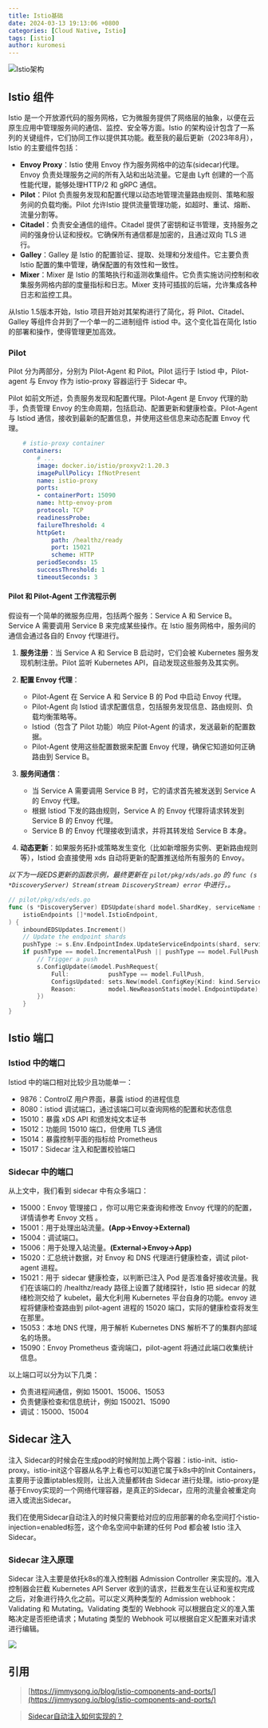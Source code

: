 ```yaml
---
title: Istio基础
date: 2024-03-13 19:13:06 +0800
categories: [Cloud Native, Istio]
tags: [istio]
author: kuromesi
---
```


![Istio架构](/images/istio-ports-components.webp)

## Istio 组件
Istio 是一个开放源代码的服务网格，它为微服务提供了网络层的抽象，以便在云原生应用中管理服务间的通信、监控、安全等方面。Istio 的架构设计包含了一系列的关键组件，它们协同工作以提供其功能。截至我的最后更新（2023年8月），Istio 的主要组件包括：
- **Envoy Proxy**：Istio 使用 Envoy 作为服务网格中的边车(sidecar)代理。Envoy 负责处理服务之间的所有入站和出站流量。它是由 Lyft 创建的一个高性能代理，能够处理HTTP/2 和 gRPC 通信。
- **Pilot**：Pilot 负责服务发现和配置代理以动态地管理流量路由规则、策略和服务间的负载均衡。Pilot 允许Istio 提供流量管理功能，如超时、重试、熔断、流量分割等。
- **Citadel**：负责安全通信的组件。Citadel 提供了密钥和证书管理，支持服务之间的强身份认证和授权。它确保所有通信都是加密的，且通过双向 TLS 进行。
- **Galley**：Galley 是 Istio 的配置验证、提取、处理和分发组件。它主要负责Istio 配置的集中管理，确保配置的有效性和一致性。
- **Mixer**：Mixer 是 Istio 的策略执行和遥测收集组件。它负责实施访问控制和收集服务网格内部的度量指标和日志。Mixer 支持可插拔的后端，允许集成各种日志和监控工具。

从Istio 1.5版本开始，Istio 项目开始对其架构进行了简化，将 Pilot、Citadel、Galley 等组件合并到了一个单一的二进制组件 istiod 中。这个变化旨在简化 Istio 的部署和操作，使得管理更加高效。

### Pilot
Pilot 分为两部分，分别为 Pilot-Agent 和 Pilot。Pilot 运行于 Istiod 中，Pilot-agent 与 Envoy 作为 istio-proxy 容器运行于 Sidecar 中。

Pilot 如前文所述，负责服务发现和配置代理。Pilot-Agent 是 Envoy 代理的助手，负责管理 Envoy 的生命周期，包括启动、配置更新和健康检查。Pilot-Agent 与 Istiod 通信，接收到最新的配置信息，并使用这些信息来动态配置 Envoy 代理。

```yaml
    # istio-proxy container
    containers:
        # ...
        image: docker.io/istio/proxyv2:1.20.3
        imagePullPolicy: IfNotPresent
        name: istio-proxy
        ports:
        - containerPort: 15090
        name: http-envoy-prom
        protocol: TCP
        readinessProbe:
        failureThreshold: 4
        httpGet:
            path: /healthz/ready
            port: 15021
            scheme: HTTP
        periodSeconds: 15
        successThreshold: 1
        timeoutSeconds: 3
```

#### Pilot 和 Pilot-Agent 工作流程示例

假设有一个简单的微服务应用，包括两个服务：Service A 和 Service B。Service A 需要调用 Service B 来完成某些操作。在 Istio 服务网格中，服务间的通信会通过各自的 Envoy 代理进行。

1. **服务注册**：当 Service A 和 Service B 启动时，它们会被 Kubernetes 服务发现机制注册。Pilot 监听 Kubernetes API，自动发现这些服务及其实例。

2. **配置 Envoy 代理**：
    - Pilot-Agent 在 Service A 和 Service B 的 Pod 中启动 Envoy 代理。
    - Pilot-Agent 向 Istiod 请求配置信息，包括服务发现信息、路由规则、负载均衡策略等。
    - Istiod（包含了 Pilot 功能）响应 Pilot-Agent 的请求，发送最新的配置数据。
    - Pilot-Agent 使用这些配置数据来配置 Envoy 代理，确保它知道如何正确路由到 Service B。

3. **服务间通信**：
    - 当 Service A 需要调用 Service B 时，它的请求首先被发送到 Service A 的 Envoy 代理。
    - 根据 Istiod 下发的路由规则，Service A 的 Envoy 代理将请求转发到 Service B 的 Envoy 代理。
    - Service B 的 Envoy 代理接收到请求，并将其转发给 Service B 本身。

4. **动态更新**：如果服务拓扑或策略发生变化（比如新增服务实例、更新路由规则等），Istiod 会直接使用 xds 自动将更新的配置推送给所有服务的 Envoy。


*以下为一段EDS更新的函数示例，最终更新在 `pilot/pkg/xds/ads.go` 的 `func (s *DiscoveryServer) Stream(stream DiscoveryStream) error` 中进行，。*

```go
// pilot/pkg/xds/eds.go
func (s *DiscoveryServer) EDSUpdate(shard model.ShardKey, serviceName string, namespace string,
	istioEndpoints []*model.IstioEndpoint,
) {
	inboundEDSUpdates.Increment()
	// Update the endpoint shards
	pushType := s.Env.EndpointIndex.UpdateServiceEndpoints(shard, serviceName, namespace, istioEndpoints)
	if pushType == model.IncrementalPush || pushType == model.FullPush {
		// Trigger a push
		s.ConfigUpdate(&model.PushRequest{
			Full:           pushType == model.FullPush,
			ConfigsUpdated: sets.New(model.ConfigKey{Kind: kind.ServiceEntry, Name: serviceName, Namespace: namespace}),
			Reason:         model.NewReasonStats(model.EndpointUpdate),
		})
	}
}
```

## Istio 端口
### Istiod 中的端口
Istiod 中的端口相对比较少且功能单一：

- 9876：ControlZ 用户界面，暴露 istiod 的进程信息
- 8080：istiod 调试端口，通过该端口可以查询网格的配置和状态信息
- 15010：暴露 xDS API 和颁发纯文本证书
- 15012：功能同 15010 端口，但使用 TLS 通信
- 15014：暴露控制平面的指标给 Prometheus
- 15017：Sidecar 注入和配置校验端口

### Sidecar 中的端口
从上文中，我们看到 sidecar 中有众多端口：

- 15000：Envoy 管理接口 ，你可以用它来查询和修改 Envoy 代理的的配置，详情请参考 Envoy 文档 。
- 15001：用于处理出站流量。**(App->Envoy->External)**
- 15004：调试端口。
- 15006：用于处理入站流量。**(External->Envoy->App)**
- 15020：汇总统计数据，对 Envoy 和 DNS 代理进行健康检查，调试 pilot-agent 进程。
- 15021：用于 sidecar 健康检查，以判断已注入 Pod 是否准备好接收流量。我们在该端口的 /healthz/ready 路径上设置了就绪探针，Istio 把 sidecar 的就绪检测交给了 kubelet，最大化利用 Kubernetes 平台自身的功能。envoy 进程将健康检查路由到 pilot-agent 进程的 15020 端口，实际的健康检查将发生在那里。
- 15053：本地 DNS 代理，用于解析 Kubernetes DNS 解析不了的集群内部域名的场景。
- 15090：Envoy Prometheus 查询端口，pilot-agent 将通过此端口收集统计信息。

以上端口可以分为以下几类：

- 负责进程间通信，例如 15001、15006、15053
- 负责健康检查和信息统计，例如 150021、15090
- 调试：15000、15004

## Sidecar 注入
注入 Sidecar的时候会在生成pod的时候附加上两个容器：istio-init、istio-proxy。istio-init这个容器从名字上看也可以知道它属于k8s中的Init Containers，主要用于设置iptables规则，让出入流量都转由 Sidecar 进行处理。istio-proxy是基于Envoy实现的一个网络代理容器，是真正的Sidecar，应用的流量会被重定向进入或流出Sidecar。

我们在使用Sidecar自动注入的时候只需要给对应的应用部署的命名空间打个istio-injection=enabled标签，这个命名空间中新建的任何 Pod 都会被 Istio 注入 Sidecar。

### Sidecar 注入原理
Sidecar 注入主要是依托k8s的准入控制器 Admission Controller 来实现的。准入控制器会拦截 Kubernetes API Server 收到的请求，拦截发生在认证和鉴权完成之后，对象进行持久化之前。可以定义两种类型的 Admission webhook：Validating 和 Mutating。Validating 类型的 Webhook 可以根据自定义的准入策略决定是否拒绝请求；Mutating 类型的 Webhook 可以根据自定义配置来对请求进行编辑。

![](images/kubernetes-webhook.png)

## 引用
> [https://jimmysong.io/blog/istio-components-and-ports/](https://jimmysong.io/blog/istio-components-and-ports/)

> [Sidecar自动注入如何实现的？](https://www.cnblogs.com/luozhiyun/p/13942838.html#:~:text=istio%2Dinit%E8%BF%99%E4%B8%AA%E5%AE%B9%E5%99%A8%E4%BB%8E,%E5%AE%9A%E5%90%91%E8%BF%9B%E5%85%A5%E6%88%96%E6%B5%81%E5%87%BASidecar%E3%80%82)